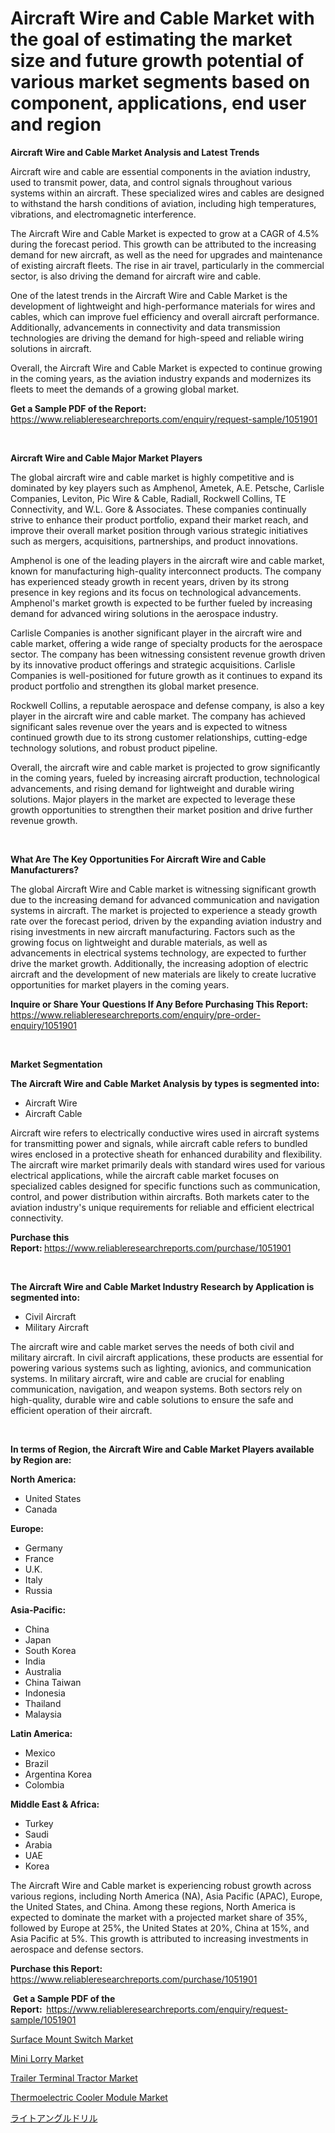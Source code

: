 <p><h1>Aircraft Wire and Cable Market with the goal of estimating the market size and future growth potential of various market segments based on component, applications, end user and region</h1></p><p><strong>Aircraft Wire and Cable Market Analysis and Latest Trends</strong></p>
<p><p>Aircraft wire and cable are essential components in the aviation industry, used to transmit power, data, and control signals throughout various systems within an aircraft. These specialized wires and cables are designed to withstand the harsh conditions of aviation, including high temperatures, vibrations, and electromagnetic interference.</p><p>The Aircraft Wire and Cable Market is expected to grow at a CAGR of 4.5% during the forecast period. This growth can be attributed to the increasing demand for new aircraft, as well as the need for upgrades and maintenance of existing aircraft fleets. The rise in air travel, particularly in the commercial sector, is also driving the demand for aircraft wire and cable.</p><p>One of the latest trends in the Aircraft Wire and Cable Market is the development of lightweight and high-performance materials for wires and cables, which can improve fuel efficiency and overall aircraft performance. Additionally, advancements in connectivity and data transmission technologies are driving the demand for high-speed and reliable wiring solutions in aircraft.</p><p>Overall, the Aircraft Wire and Cable Market is expected to continue growing in the coming years, as the aviation industry expands and modernizes its fleets to meet the demands of a growing global market.</p></p>
<p><strong>Get a Sample PDF of the Report:&nbsp;</strong> <a href="https://www.reliableresearchreports.com/enquiry/request-sample/1051901">https://www.reliableresearchreports.com/enquiry/request-sample/1051901</a></p>
<p>&nbsp;</p>
<p><strong>Aircraft Wire and Cable Major Market Players</strong></p>
<p><p>The global aircraft wire and cable market is highly competitive and is dominated by key players such as Amphenol, Ametek, A.E. Petsche, Carlisle Companies, Leviton, Pic Wire & Cable, Radiall, Rockwell Collins, TE Connectivity, and W.L. Gore & Associates. These companies continually strive to enhance their product portfolio, expand their market reach, and improve their overall market position through various strategic initiatives such as mergers, acquisitions, partnerships, and product innovations.</p><p>Amphenol is one of the leading players in the aircraft wire and cable market, known for manufacturing high-quality interconnect products. The company has experienced steady growth in recent years, driven by its strong presence in key regions and its focus on technological advancements. Amphenol's market growth is expected to be further fueled by increasing demand for advanced wiring solutions in the aerospace industry.</p><p>Carlisle Companies is another significant player in the aircraft wire and cable market, offering a wide range of specialty products for the aerospace sector. The company has been witnessing consistent revenue growth driven by its innovative product offerings and strategic acquisitions. Carlisle Companies is well-positioned for future growth as it continues to expand its product portfolio and strengthen its global market presence.</p><p>Rockwell Collins, a reputable aerospace and defense company, is also a key player in the aircraft wire and cable market. The company has achieved significant sales revenue over the years and is expected to witness continued growth due to its strong customer relationships, cutting-edge technology solutions, and robust product pipeline.</p><p>Overall, the aircraft wire and cable market is projected to grow significantly in the coming years, fueled by increasing aircraft production, technological advancements, and rising demand for lightweight and durable wiring solutions. Major players in the market are expected to leverage these growth opportunities to strengthen their market position and drive further revenue growth.</p></p>
<p>&nbsp;</p>
<p><strong>What Are The Key Opportunities For Aircraft Wire and Cable Manufacturers?</strong></p>
<p><p>The global Aircraft Wire and Cable market is witnessing significant growth due to the increasing demand for advanced communication and navigation systems in aircraft. The market is projected to experience a steady growth rate over the forecast period, driven by the expanding aviation industry and rising investments in new aircraft manufacturing. Factors such as the growing focus on lightweight and durable materials, as well as advancements in electrical systems technology, are expected to further drive the market growth. Additionally, the increasing adoption of electric aircraft and the development of new materials are likely to create lucrative opportunities for market players in the coming years.</p></p>
<p><strong>Inquire or Share Your Questions If Any Before Purchasing This Report:</strong> <a href="https://www.reliableresearchreports.com/enquiry/pre-order-enquiry/1051901">https://www.reliableresearchreports.com/enquiry/pre-order-enquiry/1051901</a></p>
<p>&nbsp;</p>
<p><strong>Market Segmentation</strong></p>
<p><strong>The Aircraft Wire and Cable Market Analysis by types is segmented into:</strong></p>
<p><ul><li>Aircraft Wire</li><li>Aircraft Cable</li></ul></p>
<p><p>Aircraft wire refers to electrically conductive wires used in aircraft systems for transmitting power and signals, while aircraft cable refers to bundled wires enclosed in a protective sheath for enhanced durability and flexibility. The aircraft wire market primarily deals with standard wires used for various electrical applications, while the aircraft cable market focuses on specialized cables designed for specific functions such as communication, control, and power distribution within aircrafts. Both markets cater to the aviation industry's unique requirements for reliable and efficient electrical connectivity.</p></p>
<p><strong>Purchase this Report:&nbsp;</strong><a href="https://www.reliableresearchreports.com/purchase/1051901">https://www.reliableresearchreports.com/purchase/1051901</a></p>
<p>&nbsp;</p>
<p><strong>The Aircraft Wire and Cable Market Industry Research by Application is segmented into:</strong></p>
<p><ul><li>Civil Aircraft</li><li>Military Aircraft</li></ul></p>
<p><p>The aircraft wire and cable market serves the needs of both civil and military aircraft. In civil aircraft applications, these products are essential for powering various systems such as lighting, avionics, and communication systems. In military aircraft, wire and cable are crucial for enabling communication, navigation, and weapon systems. Both sectors rely on high-quality, durable wire and cable solutions to ensure the safe and efficient operation of their aircraft.</p></p>
<p>&nbsp;</p>
<p><strong>In terms of Region, the Aircraft Wire and Cable Market Players available by Region are:</strong></p>
<p>
    <p> <strong> North America: </strong>
        <ul>
            <li>United States</li>
            <li>Canada</li>
        </ul>
        </p> 
    <p> <strong> Europe: </strong>
        <ul>
            <li>Germany</li>
            <li>France</li>
            <li>U.K.</li>
            <li>Italy</li>
            <li>Russia</li>
        </ul>
        </p> 
    <p> <strong> Asia-Pacific: </strong>
        <ul>
            <li>China</li>
            <li>Japan</li>
            <li>South Korea</li>
            <li>India</li>
            <li>Australia</li>
            <li>China Taiwan</li>
            <li>Indonesia</li>
            <li>Thailand</li>
            <li>Malaysia</li>
        </ul>
        </p> 
    <p> <strong> Latin America: </strong>
        <ul>
            <li>Mexico</li>
            <li>Brazil</li>
            <li>Argentina Korea</li>
            <li>Colombia</li>
        </ul>
        </p> 
    <p> <strong> Middle East & Africa: </strong>
        <ul>
            <li>Turkey</li>
            <li>Saudi</li>
            <li>Arabia</li>
            <li>UAE</li>
            <li>Korea</li>
        </ul>
    </p>
    </p>
<p><p>The Aircraft Wire and Cable market is experiencing robust growth across various regions, including North America (NA), Asia Pacific (APAC), Europe, the United States, and China. Among these regions, North America is expected to dominate the market with a projected market share of 35%, followed by Europe at 25%, the United States at 20%, China at 15%, and Asia Pacific at 5%. This growth is attributed to increasing investments in aerospace and defense sectors.</p></p>
<p><strong>Purchase this Report: </strong><a href="https://www.reliableresearchreports.com/purchase/1051901">https://www.reliableresearchreports.com/purchase/1051901</a></p>
<p>&nbsp;<strong>Get a Sample PDF of the Report:&nbsp;&nbsp;</strong><a href="https://www.reliableresearchreports.com/enquiry/request-sample/1051901">https://www.reliableresearchreports.com/enquiry/request-sample/1051901</a></p>
<p><strong></strong></p>
<p><p><a href="https://github.com/Angelnienowdseej3e45z3p8c/Market-Research-Report-List-1/blob/main/surface-mount-switch-market.md">Surface Mount Switch Market</a></p><p><a href="https://issuu.com/reportprime-2/docs/mini-lorry-market-size-2030.pptx">Mini Lorry Market</a></p><p><a href="https://issuu.com/reportprime-2/docs/trailer-terminal-tractor-market-size-2030.pptx">Trailer Terminal Tractor Market</a></p><p><a href="https://github.com/brentleyjimmiealvaradoz4l1rea/Market-Research-Report-List-1/blob/main/thermoelectric-cooler-module-market.md">Thermoelectric Cooler Module Market</a></p><p><a href="https://github.com/gfggqjbfys368009/Market-Research-Report-List-1/blob/main/523616012447.md">ライトアングルドリル</a></p></p>